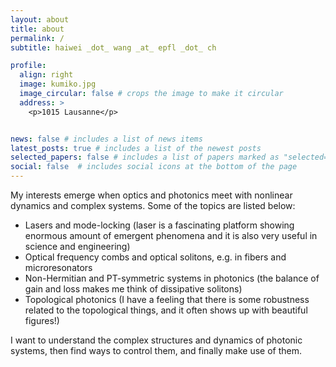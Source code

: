 ```yaml
---
layout: about
title: about
permalink: /
subtitle: haiwei _dot_ wang _at_ epfl _dot_ ch

profile:
  align: right
  image: kumiko.jpg
  image_circular: false # crops the image to make it circular
  address: >
    <p>1015 Lausanne</p>


news: false # includes a list of news items
latest_posts: true # includes a list of the newest posts
selected_papers: false # includes a list of papers marked as "selected={true}"
social: false  # includes social icons at the bottom of the page
---
```


My interests emerge when optics and photonics meet with nonlinear dynamics and complex systems. Some of the topics are listed below: 

<ul>
    <li>Lasers and mode-locking (laser is a fascinating platform showing enormous amount of emergent phenomena and it is also very useful in science and engineering)</li>
    <li>Optical frequency combs and optical solitons, e.g. in fibers and microresonators</li>
    <li>Non-Hermitian and PT-symmetric systems in photonics (the balance of gain and loss makes me think of dissipative solitons)</li>
    <li>Topological photonics (I have a feeling that there is some robustness related to the topological things, and it often shows up with beautiful figures!)</li>
</ul>

I want to understand the complex structures and dynamics of photonic systems, then find ways to control them, and finally make use of them. 
